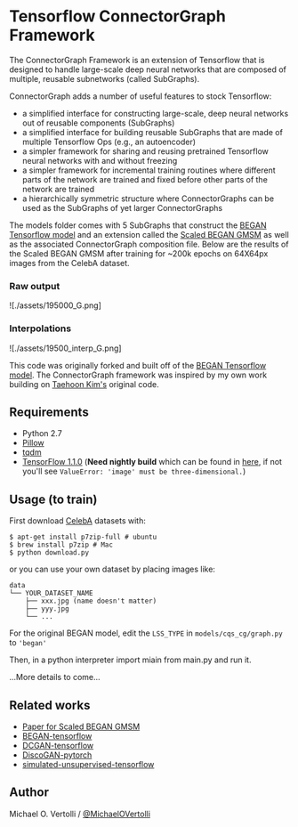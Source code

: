 # Tensorflow ConnectorGraph Framework

The ConnectorGraph Framework is an extension of Tensorflow that is designed to handle large-scale deep neural networks that are composed of multiple, reusable subnetworks (called SubGraphs).

ConnectorGraph adds a number of useful features to stock Tensorflow:
- a simplified interface for constructing large-scale, deep neural networks out of reusable components (SubGraphs)
- a simplified interface for building reusable SubGraphs that are made of multiple Tensorflow Ops (e.g., an autoencoder)
- a simpler framework for sharing and reusing pretrained Tensorflow neural networks with and without freezing
- a simpler framework for incremental training routines where different parts of the network are trained and fixed before other parts of the network are trained
- a hierarchically symmetric structure where ConnectorGraphs can be used as the SubGraphs of yet larger ConnectorGraphs

The models folder comes with 5 SubGraphs that construct the [BEGAN Tensorflow model](https://github.com/carpedm20/BEGAN-tensorflow) and an extension called the [Scaled BEGAN GMSM](https://arxiv.org/abs/1708.02237) as well as the associated ConnectorGraph composition file. Below are the results of the Scaled BEGAN GMSM after training for ~200k epochs on 64X64px images from the CelebA dataset.

### Raw output
![./assets/195000_G.png]

### Interpolations
![./assets/19500_interp_G.png]

This code was originally forked and built off of the [BEGAN Tensorflow model](https://github.com/carpedm20/BEGAN-tensorflow). The ConnectorGraph framework was inspired by my own work building on [Taehoon Kim's](http://carpedm20.github.io) original code.

## Requirements

- Python 2.7
- [Pillow](https://pillow.readthedocs.io/en/4.0.x/)
- [tqdm](https://github.com/tqdm/tqdm)
- [TensorFlow 1.1.0](https://github.com/tensorflow/tensorflow) (**Need nightly build** which can be found in [here](https://github.com/tensorflow/tensorflow#installation), if not you'll see `ValueError: 'image' must be three-dimensional.`)


## Usage (to train)

First download [CelebA](http://mmlab.ie.cuhk.edu.hk/projects/CelebA.html) datasets with:

    $ apt-get install p7zip-full # ubuntu
    $ brew install p7zip # Mac
    $ python download.py

or you can use your own dataset by placing images like:

    data
    └── YOUR_DATASET_NAME
        ├── xxx.jpg (name doesn't matter)
        ├── yyy.jpg
        └── ...

For the original BEGAN model, edit the `LSS_TYPE` in `models/cqs_cg/graph.py` to `'began'`

Then, in a python interpreter import miain from main.py and run it.


...More details to come...

## Related works

- [Paper for Scaled BEGAN GMSM](https://arxiv.org/abs/1708.02237)
- [BEGAN-tensorflow](https://github.com/carpedm20/BEGAN-tensorflow)
- [DCGAN-tensorflow](https://github.com/carpedm20/DCGAN-tensorflow)
- [DiscoGAN-pytorch](https://github.com/carpedm20/DiscoGAN-pytorch)
- [simulated-unsupervised-tensorflow](https://github.com/carpedm20/simulated-unsupervised-tensorflow)


## Author

Michael O. Vertolli / [@MichaelOVertolli](www.theworldmatrix.ca)
